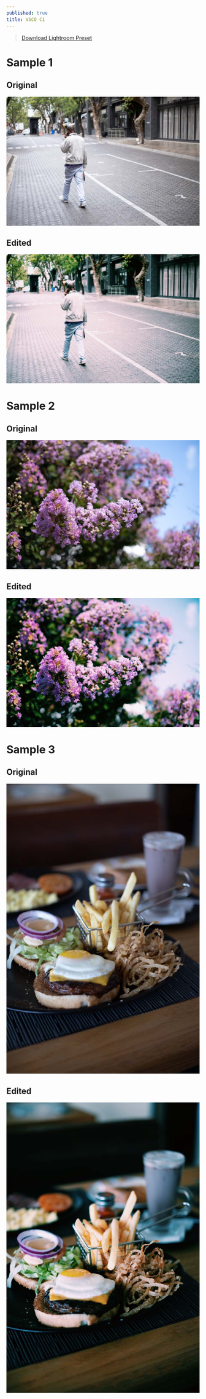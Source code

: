 ```yaml
---
published: true
title: VSCO C1
---
```


> [Download Lightroom Preset](/photography/lightroomo/presets/nabeel-valley-vsco-c1.xmp)

# Sample 1

## Original

![](/content/photography/images/vsco-base-1.jpg)

## Edited

![](/content/photography/images/vsco-c1-1.jpg)

# Sample 2

## Original

![](/content/photography/images/vsco-base-2.jpg)

## Edited

![](/content/photography/images/vsco-c1-2.jpg)

# Sample 3

## Original

![](/content/photography/images/vsco-base-3.jpg)

## Edited

![](/content/photography/images/vsco-c1-3.jpg)
